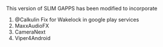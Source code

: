 This version of SLIM GAPPS has been modified to incorporate
1. @Calkulin Fix for Wakelock in google play services
2. MaxxAudioFX
3. CameraNext
4. Viper4Android
